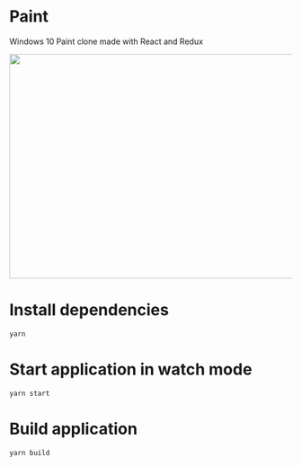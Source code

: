# Paint

Windows 10 Paint clone made with React and Redux

<img src="https://github.com/mterczynski/paint/blob/master/preview.PNG" height=400 width=800>

# Install dependencies

```
yarn
```

# Start application in watch mode

```
yarn start
```

# Build application

```
yarn build
```
